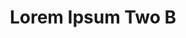 ---
layout: leftnav-page-content
permalink: /application-guidelines/lorem-ipsum-two/part-G/
breadcrumb: Application Guidelines (Lorem Ipsum Two B) 
title: Lorem Ipsum Two B
collection_name: application-guidelines
third_nav_title: "Second Level B"
---